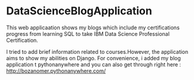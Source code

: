 # DataScienceBlogApplication
This web applicaation shows my blogs which include my certifications progress from learning SQL to take IBM Data Science Professional Certification.

I tried to add  brief information related to courses.However, the application aims to show  my abilities  on Django. 
For convenience, i added my blog application t pythonanywhere and you can also get through right here : http://bozanomer.pythonanywhere.com/

